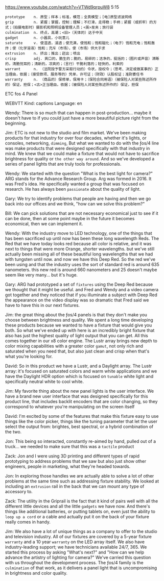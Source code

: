 https://www.youtube.com/watch?v=VTWd9qrpuW8
5:15

```
prototype    n. 原型；样本；标准，模范；全真模型；[电]原型滤波网络
grip         n. 紧握；掌握，控制；理解；不打滑，走得稳；手柄；紧握（或抓牢）的方式；（拍摄电影时）摄影机和照明设备管理人员；<英>发夹；旅行袋
culmination  n. 终点，高潮；<旧>（天体的）达于中天
gadget       n. 小器具，小玩意儿
saturate     v. 使湿透，浸透；使充满，使饱和；饱和磁化；（电子）饱和充电；饱和轰炸；使（化学溶液）饱和；充斥（市场），使（市场）供大于求    
extrusion    n. 挤出；推出；赶出；喷出
crisp        adj. 爽口的，脆生的；脆的，易碎的；洁净的，挺括的；（图片或声音）清晰的，清脆悦耳的；清新的，凉爽的；（言行）干脆利落的；轻快的，利索的
warrant      n. （法院授予警方采取行动的）令状，授权令；（思考、决定或做某事的）正当理由，依据；（接受款项、服务等的）凭单，许可证；（财政）认股权证；准尉委任书
warranty     n. （商品的）保修单，保用卡；（保险合同用语）（被保险人对某些陈述所作的）保证，担保；<古>正当理由，依据；（被保险人对某些陈述所作的）保证，担保      
```

ETC fos 4 Panel

WEBVTT Kind: captions Language: en 

Wendy: There is so much that can happen in post-production... maybe it doesn't have to if you could just have a more beautiful picture right from the beginning. 

Jim: ETC is not new to the studio and film market. We've been making products for that industry for over four decades, whether it's lights, or consoles, networking, `dimming`, But what we wanted to do with the ƒos/4 line was make products that were designed specifically with that industry in mind. We knew that we could make a fixture that would not have to sacrifice brightness for quality or `the other way around`. And so we've developed a series of panel lights that are truly tools for professionals. 

Wendy: We started with the question "What is the best light for camera?" ARG stands for the Advance Research Group. Arg was formed in 2016. It was Fred's idea. He specifically wanted a group that was focused on research. He has always been `passionate` about the quality of light. 

Gary: We try to identify problems that people are having and then we go back into our offices and we think, "how can we solve this problem?" 

Bill: We can pick solutions that are not necessary economical just to see if it can be done, then at some point maybe in the future it becomes economical, then we can implement it. 

Wendy: With the industry move to LED technology, one of the things that has been sacrificed up until now has been these long wavelength Reds. The Red that we have today looks red because all color is relative, and it was next to things that were more Orange, shorter wavelengths. but we've still actually been missing all of these beautiful long wavelengths that we had with tungsten until now. and now we have this Deep Red. So the red we've been using and that the industry uses the sort of standard red is around 635 nanometers. this new red is around 660 nanometers and 25 doesn't maybe seem like very many... but it's huge. 

Gary: ARG had prototyped a set of `fixtures` using the Deep Red because we thought that it might be useful. and Fred and Wendy and a video camera got together and they noticed that if you illuminate a subject with Deep Red the appearance on the video display was so dramatic that Fred said we have to have this in our next fixtures. 

Jim: the great thing about the ƒos/4 panels is that they don't make you choose between brightness and quality. We spent a long time developing these products because we wanted to have a fixture that would give you both. So what we've ended up with here is an incredibly bright fixture that also has just the highest quality of light output that you can get. All this comes together in our x8 color engine. The Lustr array brings new depth to color mixing capabilities with a greater color `gamut`, not only rich and saturated when you need that, but also just clean and crisp when that's what you're looking for. 

David: So in this product we have a Lustr, and a Daylight array. The Lustr array: it's focused on saturated colors and warm white applications and we have the Daylight HDR option which is focused on `tunable` white light and specifically neutral white to cool white. 

Jim: My favorite thing about the new panel lights is the user interface. We have a brand new user interface that was designed specifically for this product line, that includes backlit encoders that are color changing, so they correspond to whatever you're manipulating on the screen itself 

David: I'm excited by some of the features that make this fixture easy to use things like the color picker, things like the tuning parameter that let the user select the output from: brightes, best spectral, or a hybrid combination of the two. 

Jon: This being so interacted, constantly re-aimed by hand, pulled out of a truck... we needed to make sure that this was a `tactile` product 

Zack: Jon and I were using 3D printing and different types of rapid prototyping to address problems that we saw but also just show other engineers, people in marketing, what they're headed towards. 

Jon: In exploring those handles we are actually able to solve a lot of other problems at the same time such as addressing fixture stability. We looked at including an `extrusion` rail in the back that we can mount any type of accessory to. 

Zack: The utility in the Griprail is the fact that it kind of pairs well with all the different little devices and all the little `gadgets` we have now. And there's things like additional batteries, or putting tablets on, even just the ability to `loop up a cord` or a cable and actually put it on the back of your fixture really comes in handy. 

Jim: We also have a lot of unique things as a company to offer to the studio and television industry. All of our fixtures are covered by a 5-year fixture `warranty` and a 10 year `warranty` on the LED array itself. We also have industry-leading support; we have technicians available 24/7, 365. We started this process by asking "What's next?" and "How can we help advance the artistry of lighting for camera?" We've carried this question with us throughout the development process. The ƒos/4 family is the `culmination` of that work, as it delivers a panel light that is uncompromising in brightness and color quality. 